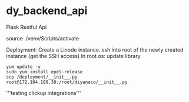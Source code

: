# dy_backend_api
Flask
Restful Api

source ./venv/Scripts/activate


Deployment:
Create a Linode instance.
ssh into root of the newly created instance (get the SSH access)
In root os: update library 
```
yum update -y
sudo yum install epel-release
scp /deployment/__init__.py root@172.104.188.38:/root/diyanaco/__init__.py
```

'''testing clickup integrations'''
